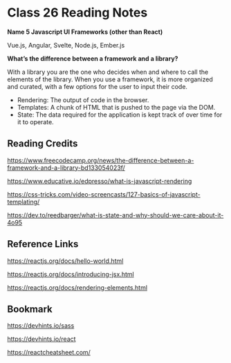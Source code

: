 # Class 26 Reading Notes

**Name 5 Javascript UI Frameworks (other than React)**

Vue.js, Angular, Svelte, Node.js, Ember.js

**What’s the difference between a framework and a library?**

With a library you are the one who decides when and where to call the elements of the library. When you use a framework, it is more organized and curated, with a few options for the user to input their code.


- Rendering: The output of code in the browser.
- Templates: A chunk of HTML that is pushed to the page via the DOM.
- State: The data required for the application is kept track of over time for it to operate.

## Reading Credits

https://www.freecodecamp.org/news/the-difference-between-a-framework-and-a-library-bd133054023f/

https://www.educative.io/edpresso/what-is-javascript-rendering

https://css-tricks.com/video-screencasts/127-basics-of-javascript-templating/

https://dev.to/reedbarger/what-is-state-and-why-should-we-care-about-it-4o95

## Reference Links

https://reactjs.org/docs/hello-world.html

https://reactjs.org/docs/introducing-jsx.html

https://reactjs.org/docs/rendering-elements.html

## Bookmark

https://devhints.io/sass

https://devhints.io/react

https://reactcheatsheet.com/